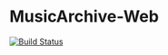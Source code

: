 # MusicArchive-Web

[![Build Status](https://travis-ci.org/jescriba/MusicArchive-iOS.svg?branch=master)](https://travis-ci.org/jescriba/MusicArchive-Web)
